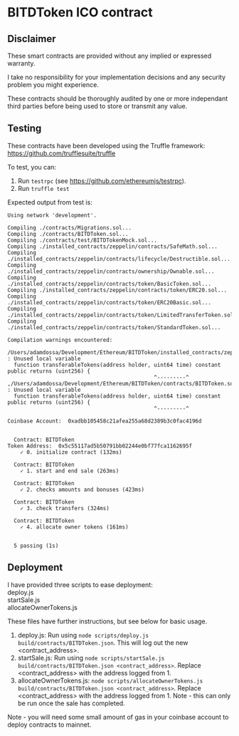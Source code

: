 # BITDToken ICO contract

## Disclaimer

These smart contracts are provided without any implied or expressed warranty.

I take no responsibility for your implementation decisions and any security problem you might experience.

These contracts should be thoroughly audited by one or more independant third parties before being used to store or transmit any value.

## Testing

These contracts have been developed using the Truffle framework:  
https://github.com/trufflesuite/truffle

To test, you can:

1. Run `testrpc` (see https://github.com/ethereumjs/testrpc).
1. Run `truffle test`

Expected output from test is:
```
Using network 'development'.

Compiling ./contracts/Migrations.sol...
Compiling ./contracts/BITDToken.sol...
Compiling ./contracts/test/BITDTokenMock.sol...
Compiling ./installed_contracts/zeppelin/contracts/SafeMath.sol...
Compiling ./installed_contracts/zeppelin/contracts/lifecycle/Destructible.sol...
Compiling ./installed_contracts/zeppelin/contracts/ownership/Ownable.sol...
Compiling ./installed_contracts/zeppelin/contracts/token/BasicToken.sol...
Compiling ./installed_contracts/zeppelin/contracts/token/ERC20.sol...
Compiling ./installed_contracts/zeppelin/contracts/token/ERC20Basic.sol...
Compiling ./installed_contracts/zeppelin/contracts/token/LimitedTransferToken.sol...
Compiling ./installed_contracts/zeppelin/contracts/token/StandardToken.sol...

Compilation warnings encountered:

/Users/adamdossa/Development/Ethereum/BITDToken/installed_contracts/zeppelin/contracts/token/LimitedTransferToken.sol:46:47: : Unused local variable
  function transferableTokens(address holder, uint64 time) constant public returns (uint256) {
                                              ^---------^
,/Users/adamdossa/Development/Ethereum/BITDToken/contracts/BITDToken.sol:51:47: : Unused local variable
  function transferableTokens(address holder, uint64 time) constant public returns (uint256) {
                                              ^---------^

Coinbase Account:  0xadbb105458c21afea255a68d2389b3c0fac4196d


  Contract: BITDToken
Token Address:  0x5c55117ad5b50791bb02244e0bf77fca1162695f
    ✓ 0. initialize contract (132ms)

  Contract: BITDToken
    ✓ 1. start and end sale (263ms)

  Contract: BITDToken
    ✓ 2. checks amounts and bonuses (423ms)

  Contract: BITDToken
    ✓ 3. check transfers (324ms)

  Contract: BITDToken
    ✓ 4. allocate owner tokens (161ms)


  5 passing (1s)
```

## Deployment

I have provided three scripts to ease deployment:  
deploy.js  
startSale.js  
allocateOwnerTokens.js

These files have further instructions, but see below for basic usage.

1. deploy.js: Run using `node scripts/deploy.js build/contracts/BITDToken.json`. This will log out the new <contract_address>.
1. startSale.js: Run using `node scripts/startSale.js build/contracts/BITDToken.json <contract_address>`. Replace <contract_address> with the address logged from 1.
1. allocateOwnerTokens.js: `node scripts/allocateOwnerTokens.js build/contracts/BITDToken.json <contract_address>`. Replace <contract_address> with the address logged from 1. Note - this can only be run once the sale has completed.

Note - you will need some small amount of gas in your coinbase account to deploy contracts to mainnet.
